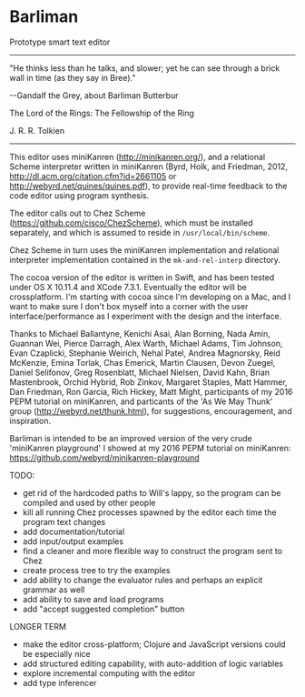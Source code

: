 # Barliman

Prototype smart text editor

---

"He thinks less than he talks, and slower; yet he can see through a brick wall in time (as they say in Bree)."

--Gandalf the Grey, about Barliman Butterbur

The Lord of the Rings: The Fellowship of the Ring

J. R. R. Tolkien

---

This editor uses miniKanren (http://minikanren.org/), and a relational Scheme interpreter written in miniKanren (Byrd, Holk, and Friedman, 2012, http://dl.acm.org/citation.cfm?id=2661105 or http://webyrd.net/quines/quines.pdf), to provide real-time feedback to the code editor using program synthesis.

The editor calls out to Chez Scheme (https://github.com/cisco/ChezScheme), which must be installed separately, and which is assumed to reside in `/usr/local/bin/scheme`.

Chez Scheme in turn uses the miniKanren implementation and relational interpreter implementation contained in the `mk-and-rel-interp` directory.




The cocoa version of the editor is written in Swift, and has been tested under OS X 10.11.4 and XCode 7.3.1.  Eventually the editor will be crossplatform.  I'm starting with cocoa since I'm developing on a Mac, and I want to make sure I don't box myself into a corner with the user interface/performance as I experiment with the design and the interface.



Thanks to Michael Ballantyne, Kenichi Asai, Alan Borning, Nada Amin, Guannan Wei, Pierce Darragh, Alex Warth, Michael Adams, Tim Johnson, Evan Czaplicki, Stephanie Weirich, Nehal Patel, Andrea Magnorsky, Reid McKenzie, Emina Torlak, Chas Emerick, Martin Clausen, Devon Zuegel, Daniel Selifonov, Greg Rosenblatt, Michael Nielsen, David Kahn, Brian Mastenbrook, Orchid Hybrid, Rob Zinkov, Margaret Staples, Matt Hammer, Dan Friedman, Ron Garcia, Rich Hickey, Matt Might, participants of my 2016 PEPM tutorial on miniKanren, and particants of the 'As We May Thunk' group (http://webyrd.net/thunk.html), for suggestions, encouragement, and inspiration.

Barliman is intended to be an improved version of the very crude 'miniKanren playground' I showed at my 2016 PEPM tutorial on miniKanren: https://github.com/webyrd/minikanren-playground



TODO:

* get rid of the hardcoded paths to Will's lappy, so the program can be compiled and used by other people
* kill all running Chez processes spawned by the editor each time the program text changes
* add documentation/tutorial
* add input/output examples
* find a cleaner and more flexible way to construct the program sent to Chez
* create process tree to try the examples
* add ability to change the evaluator rules and perhaps an explicit grammar as well
* add ability to save and load programs
* add "accept suggested completion" button


LONGER TERM

* make the editor cross-platform; Clojure and JavaScript versions could be especially nice
* add structured editing capability, with auto-addition of logic variables
* explore incremental computing with the editor
* add type inferencer
